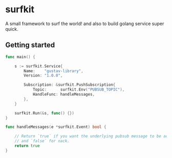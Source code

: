# surfkit

A small framework to surf the world! and also to build golang service super quick.


## Getting started

```go
func main() {

	s := surfkit.Service{
		Name:    "gustav-library",
		Version: "1.0.0",

		Subscription: &surfkit.PushSubscription{
			Topic:      surfkit.Env("PUBSUB_TOPIC"),
			HandleFunc: handleMessages,
		},
	}

	surfkit.Run(&s, func() {})
}

func handleMessages(e *surfkit.Event) bool {

    // Return `true` if you want the underlying pubsub message to be acknowledged (ack)
    // and `false` for nack.
	return true
}
```